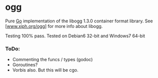 # ogg

Pure [Go](http://www.golang.org) implementation of the libogg 1.3.0 container format library. See [www.xiph.org/ogg] for more info about libogg.

Testing 100% pass. Tested on Debian6 32-bit and Windows7 64-bit

### ToDo:
- Commenting the funcs / types (godoc)
- Goroutines?
- Vorbis also. But this will be cgo.

